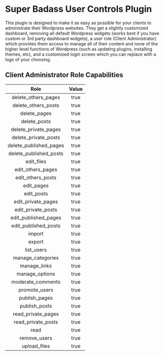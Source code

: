 # Super Badass User Controls Plugin

This plugin is designed to make it as easy as possible for your clients to administrate their Wordpress websites.  They get a slightly customized dashboard, removing all default Wordpress widgets (works best if you have custom or 3rd party dashboard widgets), a user role (Client Administrator) which provides them access to manage all of their content and none of the higher level functions of Wordpress (such as updating plugins, installing themes, etc), and a customized login screen which you can replace with a logo of your choosing.

## Client Administrator Role Capabilities

|Role|Value|
|:--:|:---:|
|delete_others_pages|true|
|delete_others_posts|true|
|delete_pages|true|
|delete_posts|true|
|delete_private_pages|true|
|delete_private_posts|true|
|delete_published_pages|true|
|delete_published_posts|true|
|edit_files|true|
|edit_others_pages|true|
|edit_others_posts|true|
|edit_pages|true|
|edit_posts|true|
|edit_private_pages|true|
|edit_private_posts|true|
|edit_published_pages|true|
|edit_published_posts|true|
|import|true|
|export|true|
|list_users|true|
|manage_categories|true|
|manage_links|true|
|manage_options|true|
|moderate_comments|true|
|promote_users|true|
|publish_pages|true|
|publish_posts|true|
|read_private_pages|true|
|read_private_posts|true|
|read|true|
|remove_users|true|
|upload_files|true|